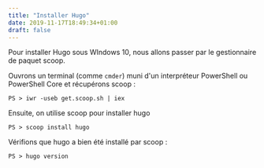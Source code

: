 ```yaml
---
title: "Installer Hugo"
date: 2019-11-17T18:49:34+01:00
draft: false
---
```


Pour installer Hugo sous WIndows 10, nous allons passer par le gestionnaire de paquet scoop.

Ouvrons un terminal (comme `cmder`) muni d'un interpréteur PowerShell ou PowerShell Core et récupérons scoop :

```
PS > iwr -useb get.scoop.sh | iex
```

Ensuite, on utilise scoop pour installer hugo

```
PS > scoop install hugo
```

Vérifions que hugo a bien été installé par scoop :

```
PS > hugo version
```